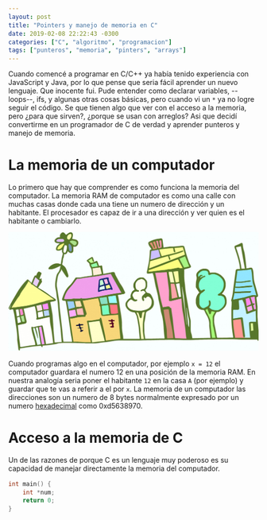 ```yaml
---
layout: post
title: "Pointers y manejo de memoria en C"
date: 2019-02-08 22:22:43 -0300
categories: ["C", "algoritmo", "programacion"]
tags: ["punteros", "memoria", "pinters", "arrays"]
---
```


Cuando comencé a programar en C/C++ ya había tenido experiencia con JavaScript y Java, por lo que pense que seria fácil aprender un nuevo lenguaje.
Que inocente fui. Pude entender como declarar variables, --loops--, ifs, y algunas otras cosas básicas, pero cuando vi un `*` ya no logre seguir el código.
Se que tienen algo que ver con el acceso a la memoria, pero ¿para que sirven?, ¿porque se usan con arreglos?
Asi que decidí convertirme en un programador de C de verdad y aprender punteros y manejo de memoria.

# La memoria de un computador

Lo primero que hay que comprender es como funciona la memoria del computador.
La memoria RAM de computador es como una calle con muchas casas donde cada una tiene un numero de dirección y un habitante.
El procesador es capaz de ir a una dirección y ver quien es el habitante o cambiarlo.

![Calle con direcciones](../assets/posts/pointers-c/street-of-houses.jpg)

Cuando programas algo en el computador, por ejemplo `x = 12` el computador guardara el numero 12 en una posición de la memoria RAM.
En nuestra analogía seria poner el habitante `12` en la casa `A` (por ejemplo) y guardar que te vas a referir a el por `x`.
La memoria de un computador las direcciones son un numero de 8 bytes normalmente expresado por un numero [hexadecimal](https://es.wikipedia.org/wiki/Sistema_hexadecimal) como 0xd5638970.

# Acceso a la memoria de C

Un de las razones de porque C es un lenguaje muy poderoso es su capacidad de manejar directamente la memoria del computador.

```c
int main() {
    int *num;
    return 0;
}
```